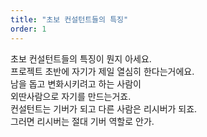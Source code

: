 ```yaml
---
title: "초보 컨설턴트들의 특징"
order: 1
---
```


초보 컨설턴트들의 특징이 뭔지 아세요.  
프로젝트 초반에 자기가 제일 열심히 한다는거에요.  
남을 돕고 변화시키려고 하는 사람이  
외딴사람으로 자기를 만드는거죠.  
컨설턴트는 기버가 되고 다른 사람은 리시버가 되죠.  
그러면 리시버는 절대 기버 역할로 안가.
